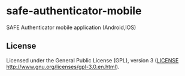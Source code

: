 # safe-authenticator-mobile
SAFE Authenticator mobile application (Android,IOS)

## License

Licensed under the General Public License (GPL), version 3 ([LICENSE](LICENSE) http://www.gnu.org/licenses/gpl-3.0.en.html).
